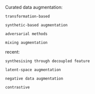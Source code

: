 Curated data augmentation:

    transformation-based

    synthetic-based augmentation

    adversarial methods

    mixing augmentation

recent:

    synthesising through decoupled feature

    latent-space augmentation

    negative data augmentation

    contrastive
